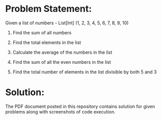 # Problem Statement:

Given a list of numbers - List[Int] (1, 2, 3, 4, 5, 6, 7, 8, 9, 10)

1.	Find the sum of all numbers

2.	Find the total elements in the list

3.	Calculate the average of the numbers in the list

4.	Find the sum of all the even numbers in the list

5.	Find the total number of elements in the list divisible by both 5 and 3


# Solution:

The PDF document posted in this repository contains solution for given problems along with screenshots of code execution.

